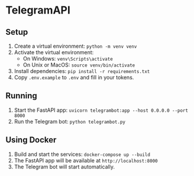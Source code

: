 # TelegramAPI

## Setup
1. Create a virtual environment: `python -m venv venv`
2. Activate the virtual environment:
    - On Windows: `venv\Scripts\activate`
    - On Unix or MacOS: `source venv/bin/activate`
3. Install dependencies: `pip install -r requirements.txt`
4. Copy `.env.example` to `.env` and fill in your tokens.

## Running
1. Start the FastAPI app: `uvicorn telegrambot:app --host 0.0.0.0 --port 8000`
2. Run the Telegram bot: `python telegrambot.py`

## Using Docker
1. Build and start the services: `docker-compose up --build`
2. The FastAPI app will be available at `http://localhost:8000`
3. The Telegram bot will start automatically.
